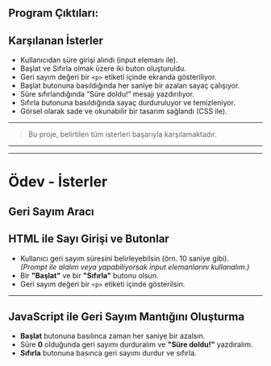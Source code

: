 ## Program Çıktıları:

## Karşılanan İsterler

- Kullanıcıdan süre girişi alındı (input elemanı ile).
- Başlat ve Sıfırla olmak üzere iki buton oluşturuldu.
- Geri sayım değeri bir `<p>` etiketi içinde ekranda gösteriliyor.
- Başlat butonuna basıldığında her saniye bir azalan sayaç çalışıyor.
- Süre sıfırlandığında “Süre doldu!” mesajı yazdırılıyor.
- Sıfırla butonuna basıldığında sayaç durduruluyor ve temizleniyor.
- Görsel olarak sade ve okunabilir bir tasarım sağlandı (CSS ile).

---

> Bu proje, belirtilen tüm isterleri başarıyla karşılamaktadır.

---

---

# Ödev - İsterler

## Geri Sayım Aracı

## HTML ile Sayı Girişi ve Butonlar

- Kullanıcı geri sayım süresini belirleyebilsin (örn. 10 saniye gibi).  
  _(Prompt ile alalım veya yapabiliyorsak input elemanlarını kullanalım.)_
- Bir **"Başlat"** ve bir **"Sıfırla"** butonu olsun.
- Geri sayım değeri bir `<p>` etiketi içinde gösterilsin.

---

## JavaScript ile Geri Sayım Mantığını Oluşturma

- **Başlat** butonuna basılınca zaman her saniye bir azalsın.
- Süre **0** olduğunda geri sayımı durduralım ve **"Süre doldu!"** yazdıralım.
- **Sıfırla** butonuna basınca geri sayımı durdur ve sıfırla.

